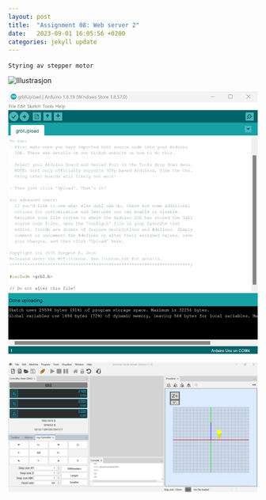 ```yaml
---
layout: post
title:  "Assignment 08: Web server 2"
date:   2023-09-01 16:05:56 +0200
categories: jekyll update
---
```


`Styring av stepper motor`

![Illustrasjon](https://github.com/Kramer-MADI/ADA525/blob/gh-pages/assets/stepperMotor.gif?raw=true) 

![Arduino fil](https://github.com/Kramer-MADI/ADA525/blob/gh-pages/assets/08-1.png?raw=true) 

![Stepper styring](https://github.com/Kramer-MADI/ADA525/blob/gh-pages/assets/08-2.png?raw=true)